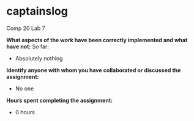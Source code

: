 # captainslog
Comp 20 Lab 7

**What aspects of the work have been correctly implemented and what have not:**
So far:
* Absolutely nothing

**Identify anyone with whom you have collaborated or discussed the assignment:**
* No one

**Hours spent completing the assignment:**
* 0 hours